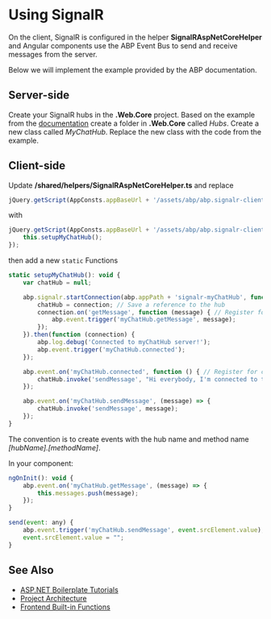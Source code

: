 # Using SignalR

On the client, SignalR is configured in the helper **SignalRAspNetCoreHelper** and Angular components use the ABP Event Bus to send and receive messages from the server.

Below we will implement the example provided by the ABP documentation.

## Server-side
Create your SignalR hubs in the **.Web.Core** project. Based on the example from the [documentation](https://aspnetboilerplate.com/Pages/Documents/SignalR-AspNetCore-Integration) create a folder in **.Web.Core** called *Hubs*. Create a new class called *MyChatHub*. Replace the new class with the code from the example.

## Client-side
Update **/shared/helpers/SignalRAspNetCoreHelper.ts** and replace 

```javascript
jQuery.getScript(AppConsts.appBaseUrl + '/assets/abp/abp.signalr-client.js');
```

with

```javascript
jQuery.getScript(AppConsts.appBaseUrl + '/assets/abp/abp.signalr-client.js', () => {
    this.setupMyChatHub();
});
```

then add a new `static` Functions

```javascript
static setupMyChatHub(): void {
    var chatHub = null;

    abp.signalr.startConnection(abp.appPath + 'signalr-myChatHub', function (connection) {
        chatHub = connection; // Save a reference to the hub
        connection.on('getMessage', function (message) { // Register for incoming messages
            abp.event.trigger('myChatHub.getMessage', message);
        });
    }).then(function (connection) {
        abp.log.debug('Connected to myChatHub server!');
        abp.event.trigger('myChatHub.connected');
    });

    abp.event.on('myChatHub.connected', function () { // Register for connect event
        chatHub.invoke('sendMessage', "Hi everybody, I'm connected to the chat!"); // Send a message to the server
    });

    abp.event.on('myChatHub.sendMessage', (message) => {
        chatHub.invoke('sendMessage', message);
    });
}
```

The convention is to create events with the hub name and method name *[hubName].[methodName]*.

In your component:

```javascript
ngOnInit(): void {
    abp.event.on('myChatHub.getMessage', (message) => {
        this.messages.push(message);
    });
}

send(event: any) {
    abp.event.trigger('myChatHub.sendMessage', event.srcElement.value);
    event.srcElement.value = "";
}
```


## See Also
* [ASP\.NET Boilerplate Tutorials](readme.md)
* [Project Architecture](projectarchitecture.md)
* [Frontend Built-in Functions](angularbuiltin.md)